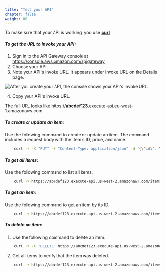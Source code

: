 ```yaml
---
title: "Test your API"
chapter: false
weight: 80
---
```


To make sure that your API is working, you use [**curl**](https://curl.se/)

##### To get the URL to invoke your API:
1. Sign in to the API Gateway console at https://console.aws.amazon.com/apigateway
2. Choose your API.
3. Note your API's invoke URL. It appears under Invoke URL on the Details page. 

![After you create your API, the console shows your API's invoke URL.](/images/ddb-invoke-url.png)

4. Copy your API's invoke URL.

The full URL looks like https://**abcdef123**.execute-api.eu-west-1.amazonaws.com.

##### To create or update an item:

Use the following command to create or update an item. The command includes a request body with the item's ID, price, and name. 

```bash
    curl -v -X "PUT" -H "Content-Type: application/json" -d "{\"id\": \"abcdef234\", \"price\": 12345, \"name\": \"myitem\"}" https://abcdef123.execute-api.us-west-2.amazonaws.com/items
```

##### To get all items:

Use the following command to list all items.

```bash
    curl -v https://abcdef123.execute-api.us-west-2.amazonaws.com/items
```

##### To get an item:
Use the following command to get an item by its ID.

```bash
    curl -v https://abcdef123.execute-api.us-west-2.amazonaws.com/items/abcdef234
```

##### To delete an item:

1. Use the following command to delete an item.
```bash
    curl -v -X "DELETE" https://abcdef123.execute-api.us-west-2.amazonaws.com/items/abcdef234
```
2. Get all items to verify that the item was deleted.
```bash
    curl -v https://abcdef123.execute-api.us-west-2.amazonaws.com/items
```
